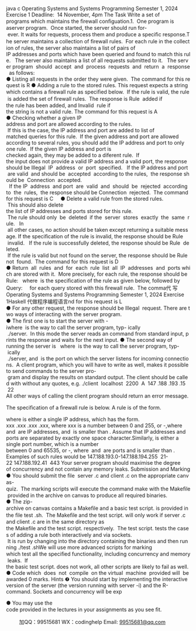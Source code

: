 java c
Operating Systems and Systems Programming
Semester 1, 2024
Exercise 1
Deadline:  14 November, 4pm
The Task
Write a set of programs which maintains the ﬁrewall conﬁguation.1.  One program is aserver program.  Once started, the server should run for- ever. It waits for requests, process them and produce a speciﬁc response.The server maintains a collection of ﬁrewall rules.  For each rule in the collection of rules, the server also maintains a list of pairs of IP addresses and ports which have been queried and found to match this rule.   The server also maintains a list of all requests submitted to it.   The server program  should  accept  and  process  requests  and  return  a  response  as follows:
● Listing all requests in the order they were given.  The command for this request is R
● Adding a rule to the stored rules. This request expects a string which contains a ﬁrewall rule as speciﬁed below.  If the rule is valid, the rule is added the set of ﬁrewall rules.  The response is Rule  added if the rule has been added, and Invalid  rule if the string is not a valid rule. The command for this request is
A  
● Checking whether a given IP address and port are allowed according to the rules.  If this is the case, the IP address and port are added to list of matched queries for this rule.  If the given address and port are allowed according to several rules, you should add the IP address and port to only one rule.  If the given IP address and port is checked again, they may be added to a diferent rule.  If the input does not provide a valid IP address and a valid port, the response should be Illegal  IP  address  or  port  specified.   If the IP address and port  are valid  and should be  accepted  according to the rules,  the response should be  Connection  accepted.   If the IP  address  and port  are  valid  and  should  be  rejected  according  to  the  rules,  the response should be Connection  rejected.  The command for this request is
C    
● Delete a valid rule from the stored rules.  This should also delete the list of IP addresses and ports stored for this rule.  The rule should only  be  deleted  if the  server  stores  exactly  the  same  rule.   In  all other cases, no action should be taken except returning a suitable message. If the speciﬁcation of the rule is invalid, the response should be Rule  invalid.   If the rule is successfully deleted, the response should be Rule  deleted.  If the rule is valid but not found on the server, the response should be Rule  not  found.  The command for this request is
D  
● Return  all  rules  and  for  each  rule  list  all  IP  addresses  and  ports which are stored with it.  More precisely, for each rule, the response should be
Rule:  
where  is the speciﬁcation of the rule as given below, followed by
Query:    
for each query stored with this ﬁrewall rule.  The comma代 写Operating Systems and Systems Programming Semester 1, 2024 Exercise 1Haskell
代做程序编程语言nd for this request is L
● For any other request, the response should be Illegal  request. There are two ways of interacting with the server program.
● The ﬁrst one is to start the server with
-iwhere  is the way to call the server program, typ- ically  ./server.  In this mode the server reads an command from standard input, prints the response and waits for the next input.
● The second way of running the server is   where  is the way to call the server program, typ- ically  ./server, and  is the port on which the server listens for incoming connections.  A client program, which you will have to write as well, makes it possible to send commands to the server pro- gram and display the results on standard output. The client should be called with
without any quotes, e.g.
./client  localhost  2200  A  147 .188 .193 .15  22
All other ways of calling the client program should return an error message.


The speciﬁcation of a ﬁrewall rule is below. A rule is of the form.

where  is either a single IP address, which has the form. xxx .xxx .xxx .xxx, where xxx is a number between 0 and 255, or -,where  and  are IP addresses, and  is smaller than . Assume that IP addresses and ports are separated by exactly one space character.Similarly,  is either a single port number, which is a number between 0 and 65535, or -, where  and  are ports and  is smaller than .
Examples of such rules would be
147.188.193.0-147.188.194.255  21-22 147.188.192.41  443
Your server program should maximise the degree of concurrency and not contain any memory leaks.
Submission and Marking
● You should submit the ﬁle  server .c and client .c on the appropriate canvas-quiz.  The marking scripts will execute the command make with the Makeﬁle provided in the archive on canvas to produce all required binaries.
● The zip-archive on canvas contains a Makeﬁle and a basic test script. is provided in the ﬁle test .sh.  The Makeﬁle and the test script. will only work if server .c and client .c are in the same directory as the Makeﬁle and the test script. respectively.  The test script. tests the cases of adding a rule both interactively and via sockets.  It is run by changing into the directory containing the binaries and then running
./test .shWe will use more advanced scripts for marking which test all the speciﬁed functionality, including concurrency and memory leaks.  If the basic test script. does not work, all other scripts are likely to fail as well.
● Code which  does  not  compile  on the virtual  machine  provided will  be awarded 0 marks.
Hints
❼ You should start by implementing the interactive version of the server (the version running with server -i) and the R-command. Sockets and concurrency will be exp


● You may use the code provided in the lectures in your assignments as you see ﬁt.

         
加QQ：99515681  WX：codinghelp  Email: 99515681@qq.com
